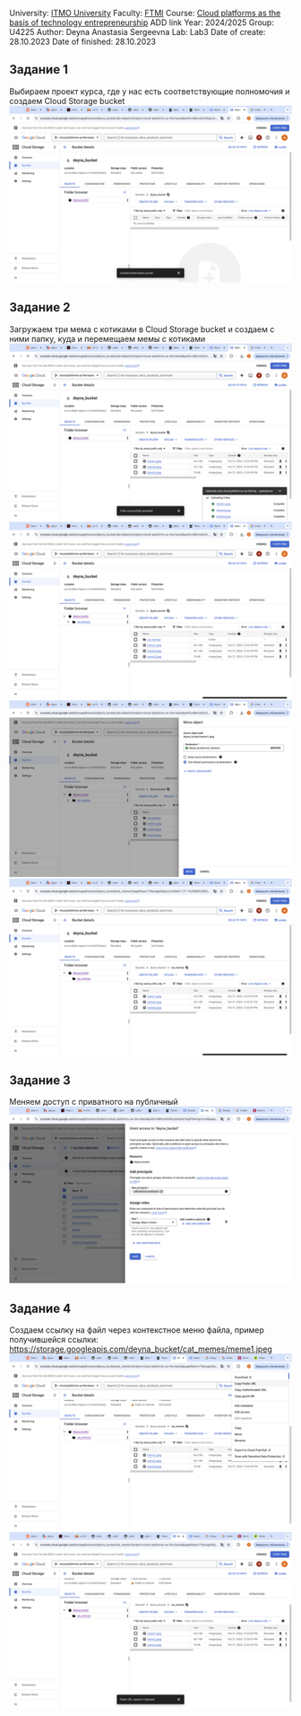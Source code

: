 University: [ITMO University](https://itmo.ru/ru/)
Faculty: [FTMI](https://ftmi.itmo.ru)
Course: [Cloud platforms as the basis of technology entrepreneurship](https://) ADD link
Year: 2024/2025
Group: U4225
Author: Deyna Anastasia Sergeevna
Lab: Lab3
Date of create: 28.10.2023
Date of finished: 28.10.2023

## Задание 1
Выбираем проект курса, где у нас есть соответствующие полномочия и создаем Cloud Storage bucket 
![](/lab3/pic1.png)

## Задание 2
Загружаем три мема с котиками в Cloud Storage bucket и создаем с ними папку, куда и перемещаем мемы с котиками  
![](/lab3/pic2.png)  
![](/lab3/pic3.png)  
![](/lab3/pic4.png)  
![](/lab3/pic5.png)

## Задание 3
Меняем доступ с приватного на публичный 
![](/lab3/pic6.png)

## Задание 4
Создаем ссылку на файл через контекстное меню файла, пример получившейся ссылки: https://storage.googleapis.com/deyna_bucket/cat_memes/meme1.jpeg
![](/lab3/pic7.png)
![](/lab3/pic8.png)
